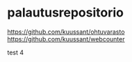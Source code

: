 # palautusrepositorio
https://github.com/kuussant/ohtuvarasto \
https://github.com/kuussant/webcounter

test 4

